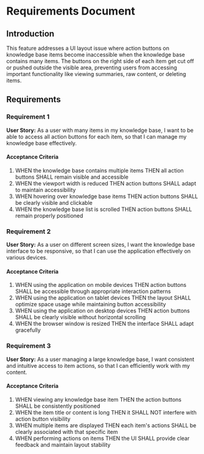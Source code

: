 # Requirements Document

## Introduction

This feature addresses a UI layout issue where action buttons on knowledge base items become inaccessible when the knowledge base contains many items. The buttons on the right side of each item get cut off or pushed outside the visible area, preventing users from accessing important functionality like viewing summaries, raw content, or deleting items.

## Requirements

### Requirement 1

**User Story:** As a user with many items in my knowledge base, I want to be able to access all action buttons for each item, so that I can manage my knowledge base effectively.

#### Acceptance Criteria

1. WHEN the knowledge base contains multiple items THEN all action buttons SHALL remain visible and accessible
2. WHEN the viewport width is reduced THEN action buttons SHALL adapt to maintain accessibility
3. WHEN hovering over knowledge base items THEN action buttons SHALL be clearly visible and clickable
4. WHEN the knowledge base list is scrolled THEN action buttons SHALL remain properly positioned

### Requirement 2

**User Story:** As a user on different screen sizes, I want the knowledge base interface to be responsive, so that I can use the application effectively on various devices.

#### Acceptance Criteria

1. WHEN using the application on mobile devices THEN action buttons SHALL be accessible through appropriate interaction patterns
2. WHEN using the application on tablet devices THEN the layout SHALL optimize space usage while maintaining button accessibility
3. WHEN using the application on desktop devices THEN action buttons SHALL be clearly visible without horizontal scrolling
4. WHEN the browser window is resized THEN the interface SHALL adapt gracefully

### Requirement 3

**User Story:** As a user managing a large knowledge base, I want consistent and intuitive access to item actions, so that I can efficiently work with my content.

#### Acceptance Criteria

1. WHEN viewing any knowledge base item THEN the action buttons SHALL be consistently positioned
2. WHEN the item title or content is long THEN it SHALL NOT interfere with action button visibility
3. WHEN multiple items are displayed THEN each item's actions SHALL be clearly associated with that specific item
4. WHEN performing actions on items THEN the UI SHALL provide clear feedback and maintain layout stability